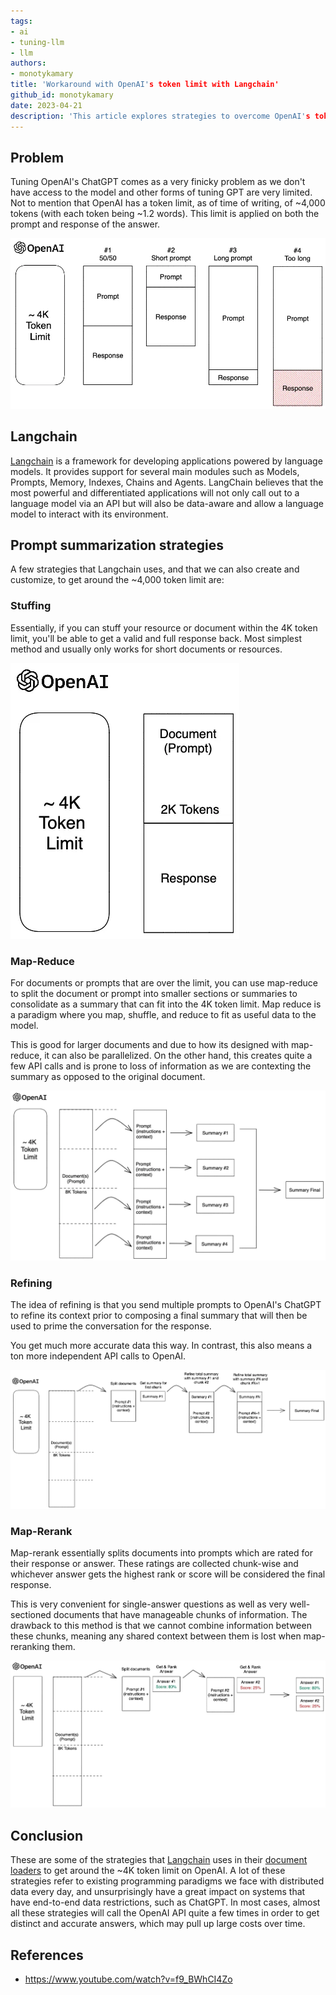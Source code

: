 ```yaml
---
tags: 
- ai
- tuning-llm
- llm
authors: 
- monotykamary
title: 'Workaround with OpenAI's token limit with Langchain'
github_id: monotykamary
date: 2023-04-21
description: 'This article explores strategies to overcome OpenAI's token limit using Langchain, including stuffing, map-reduce, refining, and map-rerank methods. It discusses the advantages and drawbacks of each approach in handling large documents or prompts while working within the constraints of OpenAI's API.'
---
```


## Problem

Tuning OpenAI's ChatGPT comes as a very finicky problem as we don't have access to the model and other forms of tuning GPT are very limited. Not to mention that OpenAI has a token limit, as of time of writing, of ~4,000 tokens (with each token being ~1.2 words). This limit is applied on both the prompt and response of the answer.

![](assets/workaround-with-openai's-token-limit-with-langchain_openai-token-limit-prompts.webp)

## Langchain

[Langchain](https://python.langchain.com/) is a framework for developing applications powered by language models. It provides support for several main modules such as Models, Prompts, Memory, Indexes, Chains and Agents. LangChain believes that the most powerful and differentiated applications will not only call out to a language model via an API but will also be data-aware and allow a language model to interact with its environment.

## Prompt summarization strategies

A few strategies that Langchain uses, and that we can also create and customize, to get around the ~4,000 token limit are:

### Stuffing

Essentially, if you can stuff your resource or document within the 4K token limit, you'll be able to get a valid and full response back. Most simplest method and usually only works for short documents or resources.

![](assets/workaround-with-openai's-token-limit-with-langchain_openai-token-limit.webp)

### Map-Reduce

For documents or prompts that are over the limit, you can use map-reduce to split the document or prompt into smaller sections or summaries to consolidate as a summary that can fit into the 4K token limit. Map reduce is a paradigm where you map, shuffle, and reduce to fit as useful data to the model.

This is good for larger documents and due to how its designed with map-reduce, it can also be parallelized. On the other hand, this creates quite a few API calls and is prone to loss of information as we are contexting the summary as opposed to the original document.

![](assets/workaround-with-openai's-token-limit-with-langchain_openai-map-reduce.webp)

### Refining

The idea of refining is that you send multiple prompts to OpenAI's ChatGPT to refine its context prior to composing a final summary that will then be used to prime the conversation for the response.

You get much more accurate data this way. In contrast, this also means a ton more independent API calls to OpenAI.

![](assets/workaround-with-openai's-token-limit-with-langchain_openai-refining.webp)

### Map-Rerank

Map-rerank essentially splits documents into prompts which are rated for their response or answer. These ratings are collected chunk-wise and whichever answer gets the highest rank or score will be considered the final response.

This is very convenient for single-answer questions as well as very well-sectioned documents that have manageable chunks of information. The drawback to this method is that we cannot combine information between these chunks, meaning any shared context between them is lost when map-reranking them.

![](assets/workaround-with-openai's-token-limit-with-langchain_openai-map-rerank.webp)

## Conclusion

These are some of the strategies that [Langchain](https://python.langchain.com/) uses in their [document loaders](https://python.langchain.com/en/latest/modules/indexes/document_loaders.html) to get around the ~4K token limit on OpenAI. A lot of these strategies refer to existing programming paradigms we face with distributed data every day, and unsurprisingly have a great impact on systems that have end-to-end data restrictions, such as ChatGPT. In most cases, almost all these strategies will call the OpenAI API quite a few times in order to get distinct and accurate answers, which may pull up large costs over time.

## References

- https://www.youtube.com/watch?v=f9_BWhCI4Zo

